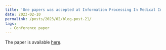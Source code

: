```yaml
---
title: 'One papers was accepted at Information Processing In Medical Imaging (IPMI) 2023'
date: 2023-02-10
permalink: /posts/2023/02/blog-post-21/
tags:
  - Conference paper
---
```


The paper is available [here](https://arxiv.org/abs/2302.07135).
